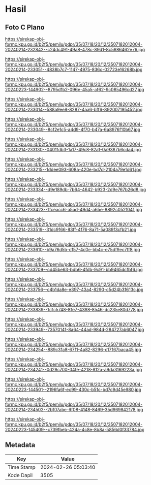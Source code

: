 # Hasil

## Foto C Plano

https://sirekap-obj-formc.kpu.go.id/b2f5/pemilu/pdpr/35/07/18/20/12/3507182012004-20240214-232842--c24dc491-49a8-478c-89d1-8c5986462e76.jpg

https://sirekap-obj-formc.kpu.go.id/b2f5/pemilu/pdpr/35/07/18/20/12/3507182012004-20240214-233051--4838b7c7-1147-4975-836c-02723e16268b.jpg

https://sirekap-obj-formc.kpu.go.id/b2f5/pemilu/pdpr/35/07/18/20/12/3507182012004-20240223-144902--8795d1b2-096e-45a5-af62-9c085496cd27.jpg

https://sirekap-obj-formc.kpu.go.id/b2f5/pemilu/pdpr/35/07/18/20/12/3507182012004-20240214-233014--588a9ee8-8287-4aa6-bff6-892007195452.jpg

https://sirekap-obj-formc.kpu.go.id/b2f5/pemilu/pdpr/35/07/18/20/12/3507182012004-20240214-233049--8cf2e1c5-a4d9-4f70-b47a-6a8976f10b67.jpg

https://sirekap-obj-formc.kpu.go.id/b2f5/pemilu/pdpr/35/07/18/20/12/3507182012004-20240214-233130--04011db3-1a17-49c8-82a1-0a9387b6cda4.jpg

https://sirekap-obj-formc.kpu.go.id/b2f5/pemilu/pdpr/35/07/18/20/12/3507182012004-20240214-233215--1ddee093-608a-420e-bd7d-2104a79e1d61.jpg

https://sirekap-obj-formc.kpu.go.id/b2f5/pemilu/pdpr/35/07/18/20/12/3507182012004-20240214-233334--d9e189db-7b64-4642-b923-2d9e767b26d8.jpg

https://sirekap-obj-formc.kpu.go.id/b2f5/pemilu/pdpr/35/07/18/20/12/3507182012004-20240214-233423--1fceacc6-a5ad-49d4-a65e-8892c052f041.jpg

https://sirekap-obj-formc.kpu.go.id/b2f5/pemilu/pdpr/35/07/18/20/12/3507182012004-20240214-233519--31dc9166-83ff-4f76-8a71-5a089f3cfb21.jpg

https://sirekap-obj-formc.kpu.go.id/b2f5/pemilu/pdpr/35/07/18/20/12/3507182012004-20240214-233610--b9a76d5b-c157-4c0e-bb4c-e75df9ec7ff8.jpg

https://sirekap-obj-formc.kpu.go.id/b2f5/pemilu/pdpr/35/07/18/20/12/3507182012004-20240214-233709--cd45be63-bdb6-4fdb-9c91-bb9465dcfbf6.jpg

https://sirekap-obj-formc.kpu.go.id/b2f5/pemilu/pdpr/35/07/18/20/12/3507182012004-20240214-233756--c4b1da8e-e397-43a4-8290-c5d24b31613c.jpg

https://sirekap-obj-formc.kpu.go.id/b2f5/pemilu/pdpr/35/07/18/20/12/3507182012004-20240214-233839--1c1c5748-81e7-4398-8546-dc235e80d778.jpg

https://sirekap-obj-formc.kpu.go.id/b2f5/pemilu/pdpr/35/07/18/20/12/3507182012004-20240214-233949--73570141-8a64-44ad-984d-284727ab6047.jpg

https://sirekap-obj-formc.kpu.go.id/b2f5/pemilu/pdpr/35/07/18/20/12/3507182012004-20240214-234254--889c31a8-67f1-4a82-8296-c17167baca45.jpg

https://sirekap-obj-formc.kpu.go.id/b2f5/pemilu/pdpr/35/07/18/20/12/3507182012004-20240214-234241--0d29c700-04fe-4218-812a-a9da3169223a.jpg

https://sirekap-obj-formc.kpu.go.id/b2f5/pemilu/pdpr/35/07/18/20/12/3507182012004-20240223-144501--2196fa6f-ec99-430c-b51c-bd7c9d45e980.jpg

https://sirekap-obj-formc.kpu.go.id/b2f5/pemilu/pdpr/35/07/18/20/12/3507182012004-20240214-234502--2b107abe-6f08-4148-8469-35d969842178.jpg

https://sirekap-obj-formc.kpu.go.id/b2f5/pemilu/pdpr/35/07/18/20/12/3507182012004-20240223-145409--c739fbeb-424a-4c8e-8b8a-5856d0f33784.jpg


## Metadata

| Key        | Value               |
| ---------- | ------------------- |
| Time Stamp | 2024-02-26 05:03:40 |
| Kode Dapil | 3505                |



